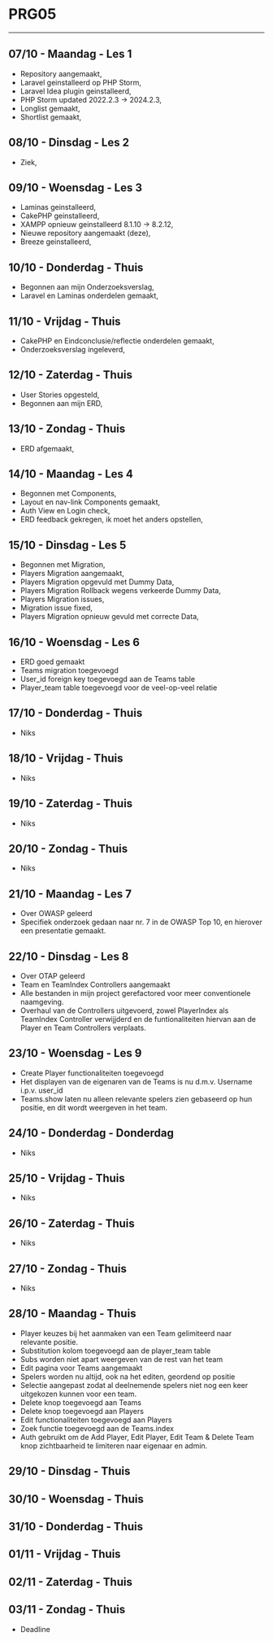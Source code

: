 # PRG05
---
## 07/10 - Maandag - Les 1

- Repository aangemaakt,
- Laravel geinstalleerd op PHP Storm,
- Laravel Idea plugin geinstalleerd,
- PHP Storm updated 2022.2.3 -> 2024.2.3,
- Longlist gemaakt,
- Shortlist gemaakt,

## 08/10 - Dinsdag - Les 2 

- Ziek,

## 09/10 - Woensdag - Les 3 

- Laminas geinstalleerd,
- CakePHP geinstalleerd,
- XAMPP opnieuw geinstalleerd 8.1.10 -> 8.2.12,
- Nieuwe repository aangemaakt (deze),
- Breeze geinstalleerd,

## 10/10 - Donderdag - Thuis

- Begonnen aan mijn Onderzoeksverslag,
- Laravel en Laminas onderdelen gemaakt,

## 11/10 - Vrijdag - Thuis

- CakePHP en Eindconclusie/reflectie onderdelen gemaakt,
- Onderzoeksverslag ingeleverd,

## 12/10 - Zaterdag - Thuis

- User Stories opgesteld,
- Begonnen aan mijn ERD,

## 13/10 - Zondag - Thuis

- ERD afgemaakt,

## 14/10 - Maandag - Les 4

- Begonnen met Components,
- Layout en nav-link Components gemaakt,
- Auth View en Login check,
- ERD feedback gekregen, ik moet het anders opstellen,

## 15/10 - Dinsdag - Les 5

- Begonnen met Migration,
- Players Migration aangemaakt,
- Players Migration opgevuld met Dummy Data,
- Players Migration Rollback wegens verkeerde Dummy Data,
- Players Migration issues,
- Migration issue fixed,
- Players Migration opnieuw gevuld met correcte Data,

## 16/10 - Woensdag - Les 6

- ERD goed gemaakt
- Teams migration toegevoegd
- User_id foreign key toegevoegd aan de Teams table
- Player_team table toegevoegd voor de veel-op-veel relatie

## 17/10 - Donderdag - Thuis

- Niks

## 18/10 - Vrijdag - Thuis

- Niks

## 19/10 - Zaterdag - Thuis

- Niks

## 20/10 - Zondag - Thuis

- Niks

## 21/10 - Maandag - Les 7

- Over OWASP geleerd
- Specifiek onderzoek gedaan naar nr. 7 in de OWASP Top 10, en hierover een presentatie gemaakt.

## 22/10 - Dinsdag - Les 8

- Over OTAP geleerd
- Team en TeamIndex Controllers aangemaakt
- Alle bestanden in mijn project gerefactored voor meer conventionele naamgeving.
- Overhaul van de Controllers uitgevoerd, zowel PlayerIndex als TeamIndex Controller verwijjderd en de funtionaliteiten hiervan aan de Player en Team Controllers verplaats.

## 23/10 - Woensdag - Les 9

- Create Player functionaliteiten toegevoegd
- Het displayen van de eigenaren van de Teams is nu d.m.v. Username i.p.v. user_id
- Teams.show laten nu alleen relevante spelers zien gebaseerd op hun positie, en dit wordt weergeven in het team.

## 24/10 - Donderdag - Donderdag

- Niks

## 25/10 - Vrijdag - Thuis

- Niks

## 26/10 - Zaterdag - Thuis

- Niks

## 27/10 - Zondag - Thuis

- Niks

## 28/10 - Maandag - Thuis

- Player keuzes bij het aanmaken van een Team gelimiteerd naar relevante positie.
- Substitution kolom toegevoegd aan de player_team table
- Subs worden niet apart weergeven van de rest van het team
- Edit pagina voor Teams aangemaakt
- Spelers worden nu altijd, ook na het editen, geordend op positie
- Selectie aangepast zodat al deelnemende spelers niet nog een keer uitgekozen kunnen voor een team.
- Delete knop toegevoegd aan Teams
- Delete knop toegevoegd aan Players
- Edit functionaliteiten toegevoegd aan Players
- Zoek functie toegevoegd aan de Teams.index
- Auth gebruikt om de Add Player, Edit Player, Edit Team & Delete Team knop zichtbaarheid te limiteren naar eigenaar en admin.

## 29/10 - Dinsdag - Thuis

## 30/10 - Woensdag - Thuis

## 31/10 - Donderdag - Thuis

## 01/11 - Vrijdag - Thuis

## 02/11 - Zaterdag - Thuis

## 03/11 - Zondag - Thuis

- Deadline
